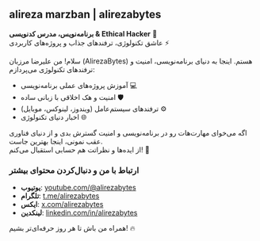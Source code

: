 ## alireza marzban | alirezabytes
**برنامه‌نویس، مدرس کدنویسی & Ethical Hacker** 🚀  
عاشق تکنولوژی، ترفندهای جذاب و پروژه‌های کاربردی ⚡️

سلام! من علیرضا مرزبان (AlirezaBytes) هستم. اینجا به دنیای برنامه‌نویسی، امنیت و ترفندهای تکنولوژی می‌پردازم:
- آموزش پروژه‌های عملی برنامه‌نویسی  💻
- امنیت و هک اخلاقی با زبانی ساده  🛡
- ترفندهای سیستم‌عامل (ویندوز، لینوکس، موبایل)  ⚙️
- اخبار دنیای تکنولوژی  🌐

اگه می‌خوای مهارت‌هات رو در برنامه‌نویسی و امنیت گسترش بدی و از دنیای فناوری عقب نمونی، اینجا بهترین جاست.  
از ایده‌ها و نظراتت هم حسابی استقبال می‌کنم! 💬

### ارتباط با من و دنبال‌کردن محتوای بیشتر
- **یوتیوب**: [youtube.com/@alirezabytes](https://youtube.com/@alirezabytes)
- **تلگرام**: [t.me/alirezabytes](https://t.me/alirezabytes)
- **ایکس**: [x.com/alirezabytes](https://x.com/alirezabytes)
- **لینکدین**: [linkedin.com/in/alirezabytes](https://linkedin.com/in/alirezabytes)

همراه من باش تا هر روز حرفه‌ای‌تر بشیم! 🔥

